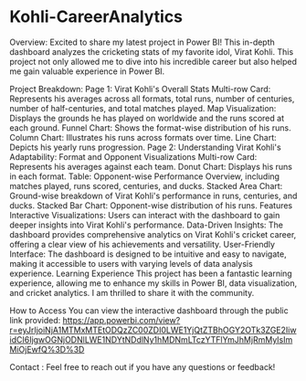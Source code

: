 # Kohli-CareerAnalytics
Overview:
Excited to share my latest project in Power BI! This in-depth dashboard analyzes the cricketing stats of my favorite idol, Virat Kohli. This project not only allowed me to dive into his incredible career but also helped me gain valuable experience in Power BI.

Project Breakdown:
Page 1: Virat Kohli's Overall Stats
Multi-row Card: Represents his averages across all formats, total runs, number of centuries, number of half-centuries, and total matches played.
Map Visualization: Displays the grounds he has played on worldwide and the runs scored at each ground.
Funnel Chart: Shows the format-wise distribution of his runs.
Column Chart: Illustrates his runs across formats over time.
Line Chart: Depicts his yearly runs progression.
Page 2: Understanding Virat Kohli's Adaptability: Format and Opponent Visualizations
Multi-row Card: Represents his averages against each team.
Donut Chart: Displays his runs in each format.
Table: Opponent-wise Performance Overview, including matches played, runs scored, centuries, and ducks.
Stacked Area Chart: Ground-wise breakdown of Virat Kohli's performance in runs, centuries, and ducks.
Stacked Bar Chart: Opponent-wise distribution of his runs.
Features
Interactive Visualizations: Users can interact with the dashboard to gain deeper insights into Virat Kohli's performance.
Data-Driven Insights: The dashboard provides comprehensive analytics on Virat Kohli's cricket career, offering a clear view of his achievements and versatility.
User-Friendly Interface: The dashboard is designed to be intuitive and easy to navigate, making it accessible to users with varying levels of data analysis experience.
Learning Experience
This project has been a fantastic learning experience, allowing me to enhance my skills in Power BI, data visualization, and cricket analytics. I am thrilled to share it with the community.

How to Access
You can view the interactive dashboard through the public link provided: 
https://app.powerbi.com/view?r=eyJrIjoiNjA1MTMxMTEtODQzZC00ZDI0LWE1YjQtZTBhOGY2OTk3ZGE2IiwidCI6IjgwOGNjODNlLWE1NDYtNDdlNy1hMDNmLTczYTFlYmJhMjRmMyIsImMiOjEwfQ%3D%3D

Contact :
Feel free to reach out if you have any questions or feedback!
